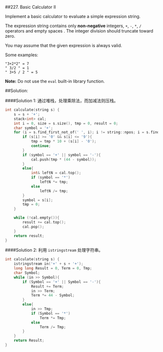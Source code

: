 ##227. Basic Calculator II

Implement a basic calculator to evaluate a simple expression string.

The expression string contains only **non-negative** integers, `+`, `-`, `*`, `/` operators and empty spaces . The integer division should truncate toward zero.

You may assume that the given expression is always valid.

Some examples:
```
"3+2*2" = 7
" 3/2 " = 1
" 3+5 / 2 " = 5
```
**Note:** Do not use the `eval` built-in library function.

##Solution:

####Solution 1:
通过堆栈，处理乘除法，而加减法则压栈。
```cpp
int calculate(string s) {
	s = s + '+';
	stack<int> cal;
	int i = 0, size = s.size(), tmp = 0, result = 0;
	char symbol = '+';
	for (i = s.find_first_not_of(' ', i); i != string::npos; i = s.find_first_not_of(' ', i + 1)){
		if (s[i] >= '0' && s[i] <= '9'){
			tmp = tmp * 10 + (s[i] - '0');
			continue;
		}
		if (symbol == '+' || symbol == '-'){
			cal.push(tmp * (44 - symbol));
		}
		else{
			int& leftN = cal.top();
			if (symbol == '*')
				leftN *= tmp;
			else
				leftN /= tmp;
		}
		symbol = s[i];
		tmp = 0;
	}

	while (!cal.empty()){
		result += cal.top();
		cal.pop();
	}
	return result;
}

```
####Solution 2:
利用 `istringstream` 处理字符串。
```cpp
int calculate(string s) {
	istringstream in('+' + s + '+');
	long long Result = 0, Term = 0, Tmp;
	char Symbol;
	while (in >> Symbol){
		if (Symbol == '+' || Symbol == '-'){
			Result += Term;
			in >> Term;
			Term *= 44 - Symbol;
		}
		else{
	    	in >> Tmp;
			if (Symbol == '*')
				Term *= Tmp;
			else
				Term /= Tmp;
		}
	}
	return Result;
}
```
